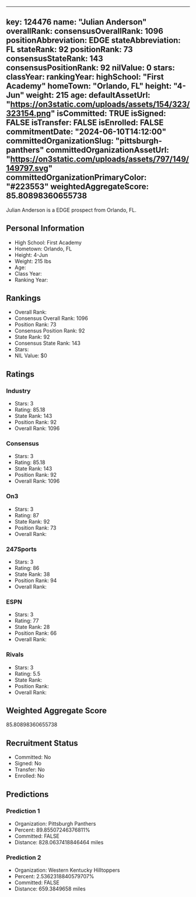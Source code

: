 ---
  key: 124476
  name: "Julian Anderson"
  overallRank: 
  consensusOverallRank: 1096
  positionAbbreviation: EDGE
  stateAbbreviation: FL
  stateRank: 92
  positionRank: 73
  consensusStateRank: 143
  consensusPositionRank: 92
  nilValue: 0
  stars: 
  classYear: 
  rankingYear: 
  highSchool: "First Academy"
  homeTown: "Orlando, FL"
  height: "4-Jun"
  weight: 215
  age: 
  defaultAssetUrl: "https://on3static.com/uploads/assets/154/323/323154.png"
  isCommitted: TRUE
  isSigned: FALSE
  isTransfer: FALSE
  isEnrolled: FALSE
  commitmentDate: "2024-06-10T14:12:00"
  committedOrganizationSlug: "pittsburgh-panthers"
  committedOrganizationAssetUrl: "https://on3static.com/uploads/assets/797/149/149797.svg"
  committedOrganizationPrimaryColor: "#223553"
  weightedAggregateScore: 85.80898360655738
  ---
  
  Julian Anderson is a EDGE prospect from Orlando, FL.
  
  ## Personal Information
  - High School: First Academy
  - Hometown: Orlando, FL
  - Height: 4-Jun
  - Weight: 215 lbs
  - Age: 
  - Class Year: 
  - Ranking Year: 
  
  ## Rankings
  - Overall Rank: 
  - Consensus Overall Rank: 1096
  - Position Rank: 73
  - Consensus Position Rank: 92
  - State Rank: 92
  - Consensus State Rank: 143
  - Stars: 
  - NIL Value: $0
  
  ## Ratings
  
  ### Industry
  - Stars: 3
  - Rating: 85.18
  - State Rank: 143
  - Position Rank: 92
  - Overall Rank: 1096
  
  ### Consensus
  - Stars: 3
  - Rating: 85.18
  - State Rank: 143
  - Position Rank: 92
  - Overall Rank: 1096
  
  ### On3
  - Stars: 3
  - Rating: 87
  - State Rank: 92
  - Position Rank: 73
  - Overall Rank: 
  
  ### 247Sports
  - Stars: 3
  - Rating: 86
  - State Rank: 38
  - Position Rank: 94
  - Overall Rank: 
  
  ### ESPN
  - Stars: 3
  - Rating: 77
  - State Rank: 28
  - Position Rank: 66
  - Overall Rank: 
  
  ### Rivals
  - Stars: 3
  - Rating: 5.5
  - State Rank: 
  - Position Rank: 
  - Overall Rank: 
  
  ## Weighted Aggregate Score
  85.80898360655738
  
  ## Recruitment Status
  - Committed: No
  - Signed: No
  - Transfer: No
  - Enrolled: No
  
  
  
  ## Predictions
  
  ### Prediction 1
  - Organization: Pittsburgh Panthers
  - Percent: 89.85507246376811%
  - Committed: FALSE
  - Distance: 828.0637418846464 miles
  
  ### Prediction 2
  - Organization: Western Kentucky Hilltoppers
  - Percent: 2.5362318840579707%
  - Committed: FALSE
  - Distance: 659.3849658 miles
  